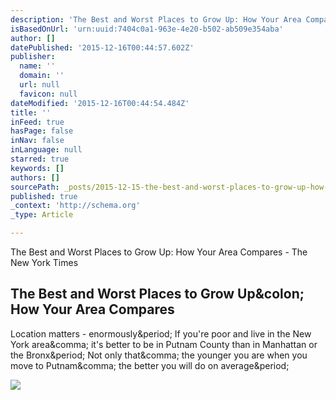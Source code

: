 ```yaml
---
description: 'The Best and Worst Places to Grow Up: How Your Area Compares - The New York Times'
isBasedOnUrl: 'urn:uuid:7404c0a1-963e-4e20-b502-ab509e354aba'
author: []
datePublished: '2015-12-16T00:44:57.602Z'
publisher:
  name: ''
  domain: ''
  url: null
  favicon: null
dateModified: '2015-12-16T00:44:54.484Z'
title: ''
inFeed: true
hasPage: false
inNav: false
inLanguage: null
starred: true
keywords: []
authors: []
sourcePath: _posts/2015-12-15-the-best-and-worst-places-to-grow-up-how-your-area-compares.md
published: true
_context: 'http://schema.org'
_type: Article

---
```

The Best and Worst Places to Grow Up: How Your Area Compares - The New York Times

<article style=""><h1>The Best and Worst Places to Grow Up&amp;colon; How Your Area Compares</h1><p>Location matters - enormously&amp;period; If you're poor and live in the New York area&amp;comma; it's better to be in Putnam County than in Manhattan or the Bronx&amp;period; Not only that&amp;comma; the younger you are when you move to Putnam&amp;comma; the better you will do on average&amp;period;</p><img src="http://static01.nyt.com/images/2015/05/03/upshot/how-good-is-your-county-at-income-mobility-1430529153548/how-good-is-your-county-at-income-mobility-1430529153548-facebookJumbo.png" /></article>